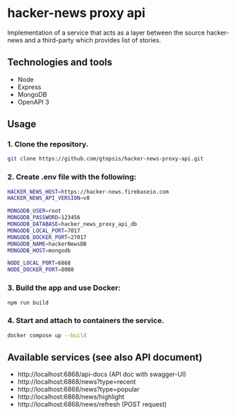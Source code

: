 # hacker-news proxy api

Implementation of a service that acts as a layer between the source hacker-news and a third-party which provides list of stories.

## Technologies and tools

- Node
- Express
- MongoDB
- OpenAPI 3

## Usage

### 1. Clone the repository.

```bash
git clone https://github.com/gtopsis/hacker-news-proxy-api.git
```

### 2. Create .env file with the following:

```bash
HACKER_NEWS_HOST=https://hacker-news.firebaseio.com
HACKER_NEWS_API_VERSION=v0

MONGODB_USER=root
MONGODB_PASSWORD=123456
MONGODB_DATABASE=hacker_news_proxy_api_db
MONGODB_LOCAL_PORT=7017
MONGODB_DOCKER_PORT=27017
MONGODB_NAME=hackerNewsDB
MONGODB_HOST=mongodb

NODE_LOCAL_PORT=6868
NODE_DOCKER_PORT=8080
```

### 3. Build the app and use Docker:

```bash
npm run build
```

### 4. Start and attach to containers the service.

```bash
docker compose up --build
```

## Available services (see also **API document**)

- http://localhost:6868/api-docs (API doc with swagger-UI)
- http://localhost:6868/news?type=recent
- http://localhost:6868/news?type=popular
- http://localhost:6868/news/highlight
- http://localhost:6868/news/refresh (POST request)
